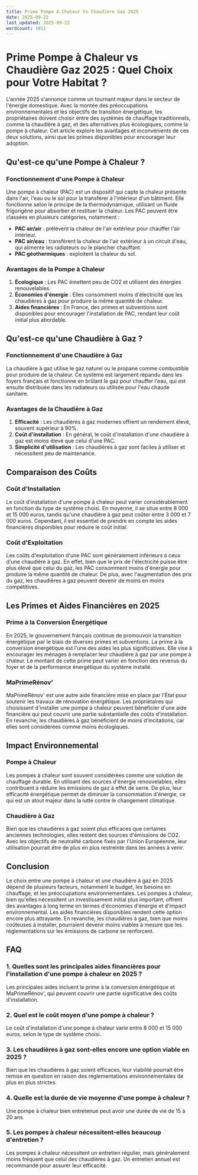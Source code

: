 ```yaml
---
title: Prime Pompe A Chaleur Vs Chaudière Gaz 2025
date: 2025-09-22
last_updated: 2025-09-22
wordcount: 1011
---
```


# Prime Pompe à Chaleur vs Chaudière Gaz 2025 : Quel Choix pour Votre Habitat ?

L'année 2025 s'annonce comme un tournant majeur dans le secteur de l'énergie domestique. Avec la montée des préoccupations environnementales et les objectifs de transition énergétique, les propriétaires doivent choisir entre des systèmes de chauffage traditionnels, comme la chaudière à gaz, et des alternatives plus écologiques, comme la pompe à chaleur. Cet article explore les avantages et inconvénients de ces deux solutions, ainsi que les primes disponibles pour encourager leur adoption.

## Qu'est-ce qu'une Pompe à Chaleur ?

### Fonctionnement d'une Pompe à Chaleur

Une pompe à chaleur (PAC) est un dispositif qui capte la chaleur présente dans l'air, l'eau ou le sol pour la transférer à l'intérieur d'un bâtiment. Elle fonctionne selon le principe de la thermodynamique, utilisant un fluide frigorigène pour absorber et restituer la chaleur. Les PAC peuvent être classées en plusieurs catégories, notamment :

- **PAC air/air** : prélèvent la chaleur de l'air extérieur pour chauffer l'air intérieur.
- **PAC air/eau** : transfèrent la chaleur de l'air extérieur à un circuit d'eau, qui alimente les radiateurs ou le plancher chauffant.
- **PAC géothermiques** : exploitent la chaleur du sol.

### Avantages de la Pompe à Chaleur

1. **Écologique** : Les PAC émettent peu de CO2 et utilisent des énergies renouvelables.
2. **Économies d'énergie** : Elles consomment moins d'électricité que les chaudières à gaz pour produire la même quantité de chaleur.
3. **Aides financières** : En France, des primes et subventions sont disponibles pour encourager l'installation de PAC, rendant leur coût initial plus abordable.

## Qu'est-ce qu'une Chaudière à Gaz ?

### Fonctionnement d'une Chaudière à Gaz

La chaudière à gaz utilise le gaz naturel ou le propane comme combustible pour produire de la chaleur. Ce système est largement répandu dans les foyers français et fonctionne en brûlant le gaz pour chauffer l'eau, qui est ensuite distribuée dans les radiateurs ou utilisée pour l'eau chaude sanitaire.

### Avantages de la Chaudière à Gaz

1. **Efficacité** : Les chaudières à gaz modernes offrent un rendement élevé, souvent supérieur à 90%.
2. **Coût d'installation** : En général, le coût d'installation d'une chaudière à gaz est moins élevé que celui d'une PAC.
3. **Simplicité d'utilisation** : Les chaudières à gaz sont faciles à utiliser et nécessitent peu de maintenance.

## Comparaison des Coûts

### Coût d'Installation

Le coût d'installation d'une pompe à chaleur peut varier considérablement en fonction du type de système choisi. En moyenne, il se situe entre 8 000 et 15 000 euros, tandis qu'une chaudière à gaz peut coûter entre 3 000 et 7 000 euros. Cependant, il est essentiel de prendre en compte les aides financières disponibles pour réduire le coût initial.

### Coût d'Exploitation

Les coûts d'exploitation d'une PAC sont généralement inférieurs à ceux d'une chaudière à gaz. En effet, bien que le prix de l'électricité puisse être plus élevé que celui du gaz, les PAC consomment moins d'énergie pour produire la même quantité de chaleur. De plus, avec l'augmentation des prix du gaz, les chaudières à gaz peuvent devenir de moins en moins compétitives.

## Les Primes et Aides Financières en 2025

### Prime à la Conversion Énergétique

En 2025, le gouvernement français continue de promouvoir la transition énergétique par le biais de diverses primes et subventions. La prime à la conversion énergétique est l'une des aides les plus significatives. Elle vise à encourager les ménages à remplacer leur chaudière à gaz par une pompe à chaleur. Le montant de cette prime peut varier en fonction des revenus du foyer et de la performance énergétique du système installé.

### MaPrimeRénov'

MaPrimeRénov' est une autre aide financière mise en place par l'État pour soutenir les travaux de rénovation énergétique. Les propriétaires qui choisissent d'installer une pompe à chaleur peuvent bénéficier d'une aide financière qui peut couvrir une partie substantielle des coûts d'installation. En revanche, les chaudières à gaz bénéficient de moins d'incitations, car elles sont considérées comme moins écologiques.

## Impact Environnemental

### Pompe à Chaleur

Les pompes à chaleur sont souvent considérées comme une solution de chauffage durable. En utilisant des sources d'énergie renouvelables, elles contribuent à réduire les émissions de gaz à effet de serre. De plus, leur efficacité énergétique permet de diminuer la consommation d'énergie, ce qui est un atout majeur dans la lutte contre le changement climatique.

### Chaudière à Gaz

Bien que les chaudières à gaz soient plus efficaces que certaines anciennes technologies, elles restent des sources d'émissions de CO2. Avec les objectifs de neutralité carbone fixés par l'Union Européenne, leur utilisation pourrait être de plus en plus restreinte dans les années à venir.

## Conclusion

Le choix entre une pompe à chaleur et une chaudière à gaz en 2025 dépend de plusieurs facteurs, notamment le budget, les besoins en chauffage, et les préoccupations environnementales. Les pompes à chaleur, bien qu'elles nécessitent un investissement initial plus important, offrent des avantages à long terme en termes d'économies d'énergie et d'impact environnemental. Les aides financières disponibles rendent cette option encore plus attrayante. En revanche, les chaudières à gaz, bien que moins coûteuses à installer, pourraient devenir moins viables à mesure que les réglementations sur les émissions de carbone se renforcent.

## FAQ

### 1. Quelles sont les principales aides financières pour l'installation d'une pompe à chaleur en 2025 ?

Les principales aides incluent la prime à la conversion énergétique et MaPrimeRénov', qui peuvent couvrir une partie significative des coûts d'installation.

### 2. Quel est le coût moyen d'une pompe à chaleur ?

Le coût d'installation d'une pompe à chaleur varie entre 8 000 et 15 000 euros, selon le type de système choisi.

### 3. Les chaudières à gaz sont-elles encore une option viable en 2025 ?

Bien que les chaudières à gaz soient efficaces, leur viabilité pourrait être remise en question en raison des réglementations environnementales de plus en plus strictes.

### 4. Quelle est la durée de vie moyenne d'une pompe à chaleur ?

Une pompe à chaleur bien entretenue peut avoir une durée de vie de 15 à 20 ans.

### 5. Les pompes à chaleur nécessitent-elles beaucoup d'entretien ?

Les pompes à chaleur nécessitent un entretien régulier, mais généralement moins fréquent que celui des chaudières à gaz. Un entretien annuel est recommandé pour assurer leur efficacité.